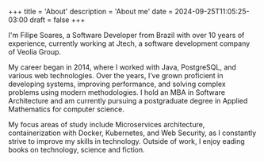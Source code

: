 +++
title = 'About'
description = 'About me'
date = 2024-09-25T11:05:25-03:00
draft = false
+++

I'm Filipe Soares, a Software Developer from Brazil with over 10 years of experience, currently working at Jtech, a software development company of Veolia Group.

My career began in 2014, where I worked with Java, PostgreSQL, and various web technologies. Over the years, I’ve grown proficient in developing systems, improving performance, and solving complex problems using modern methodologies. I hold an MBA in Software Architecture and am currently pursuing a postgraduate degree in Applied Mathematics for computer science.

My focus areas of study include Microservices architecture, containerization with Docker, Kubernetes, and Web Security, as I constantly strive to improve my skills in technology. Outside of work, I enjoy eading books on technology, science and fiction.
